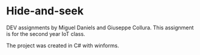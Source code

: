 # Hide-and-seek
DEV assignments by Miguel Daniels and Giuseppe Collura.
This assignment is for the second year IoT class.

The project was created in C# with winforms.

